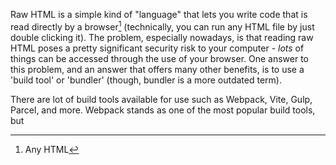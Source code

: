 Raw HTML is a simple kind of "language" that lets you write code that is read directly by a browser[^HTML Files] (technically, you can run any HTML file by just double clicking it). The problem, especially nowadays, is that reading raw HTML poses a pretty significant security risk to your computer - *lots* of things can be accessed through the use of your browser. One answer to this problem, and an answer that offers many other benefits, is to use a 'build tool' or 'bundler' (though, bundler is a more outdated term).

[^HTML Files]: Any HTML

There are lot of build tools available for use such as Webpack, Vite, Gulp, Parcel, and more. Webpack stands as one of the most popular build tools, but